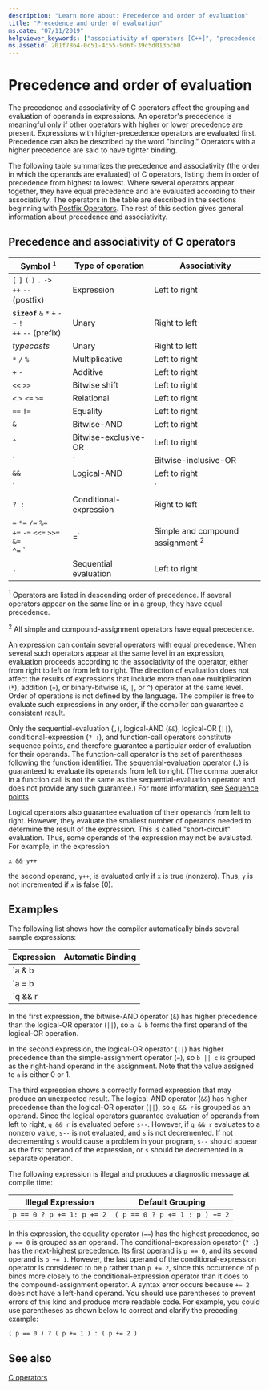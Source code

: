 ```yaml
---
description: "Learn more about: Precedence and order of evaluation"
title: "Precedence and order of evaluation"
ms.date: "07/11/2019"
helpviewer_keywords: ["associativity of operators [C++]", "precedence [C++], operators", "data binding [C++], operator precedence", "operators [C++], precedence"]
ms.assetid: 201f7864-0c51-4c55-9d6f-39c5d013bcb0
---
```

# Precedence and order of evaluation

The precedence and associativity of C operators affect the grouping and evaluation of operands in expressions. An operator's precedence is meaningful only if other operators with higher or lower precedence are present. Expressions with higher-precedence operators are evaluated first. Precedence can also be described by the word "binding." Operators with a higher precedence are said to have tighter binding.

The following table summarizes the precedence and associativity (the order in which the operands are evaluated) of C operators, listing them in order of precedence from highest to lowest. Where several operators appear together, they have equal precedence and are evaluated according to their associativity. The operators in the table are described in the sections beginning with [Postfix Operators](../c-language/postfix-operators.md). The rest of this section gives general information about precedence and associativity.

## Precedence and associativity of C operators

| Symbol <sup>1</sup> | Type of operation | Associativity |
|-------------|-----------------------|-------------------|
| `[` `]` `(` `)` `.` `->`<br/>`++` `--` (postfix) | Expression | Left to right |
| **`sizeof`** `&` `*` `+` `-` `~` `!`<br/>`++` `--` (prefix) | Unary | Right to left |
| *typecasts* | Unary | Right to left |
| `*` `/` `%` | Multiplicative | Left to right |
| `+` `-` | Additive | Left to right |
| `<<` `>>` | Bitwise shift | Left to right |
| `<` `>` `<=` `>=` | Relational | Left to right |
| `==` `!=` | Equality | Left to right |
| `&` | Bitwise-AND | Left to right |
| `^` | Bitwise-exclusive-OR | Left to right |
| `|` | Bitwise-inclusive-OR | Left to right |
| `&&` | Logical-AND | Left to right |
| `||` | Logical-OR | Left to right |
| `? :` | Conditional-expression | Right to left |
| `=` `*=` `/=` `%=`<br/>`+=` `-=` `<<=` `>>=` `&=`<br/>`^=` `|=` | Simple and compound assignment <sup>2</sup> | Right to left |
| `,` | Sequential evaluation | Left to right |

<sup>1</sup> Operators are listed in descending order of precedence. If several operators appear on the same line or in a group, they have equal precedence.

<sup>2</sup> All simple and compound-assignment operators have equal precedence.

An expression can contain several operators with equal precedence. When several such operators appear at the same level in an expression, evaluation proceeds according to the associativity of the operator, either from right to left or from left to right. The direction of evaluation does not affect the results of expressions that include more than one multiplication (`*`), addition (`+`), or binary-bitwise (`&`, `|`, or `^`) operator at the same level. Order of operations is not defined by the language. The compiler is free to evaluate such expressions in any order, if the compiler can guarantee a consistent result.

Only the sequential-evaluation (`,`), logical-AND (`&&`), logical-OR (`||`), conditional-expression (`? :`), and function-call operators constitute sequence points, and therefore guarantee a particular order of evaluation for their operands. The function-call operator is the set of parentheses following the function identifier. The sequential-evaluation operator (`,`) is guaranteed to evaluate its operands from left to right. (The comma operator in a function call is not the same as the sequential-evaluation operator and does not provide any such guarantee.) For more information, see [Sequence points](c-sequence-points.md).

Logical operators also guarantee evaluation of their operands from left to right. However, they evaluate the smallest number of operands needed to determine the result of the expression. This is called "short-circuit" evaluation. Thus, some operands of the expression may not be evaluated. For example, in the expression

`x && y++`

the second operand, `y++`, is evaluated only if `x` is true (nonzero). Thus, `y` is not incremented if `x` is false (0).

## Examples

The following list shows how the compiler automatically binds several sample expressions:

| Expression | Automatic Binding |
|----------------|-----------------------|
| `a & b || c` | `(a & b) || c` |
| `a = b || c` | `a = (b || c)` |
| `q && r || s--` | `(q && r) || s--` |

In the first expression, the bitwise-AND operator (`&`) has higher precedence than the logical-OR operator (`||`), so `a & b` forms the first operand of the logical-OR operation.

In the second expression, the logical-OR operator (`||`) has higher precedence than the simple-assignment operator (`=`), so `b || c` is grouped as the right-hand operand in the assignment. Note that the value assigned to `a` is either 0 or 1.

The third expression shows a correctly formed expression that may produce an unexpected result. The logical-AND operator (`&&`) has higher precedence than the logical-OR operator (`||`), so `q && r` is grouped as an operand. Since the logical operators guarantee evaluation of operands from left to right, `q && r` is evaluated before `s--`. However, if `q && r` evaluates to a nonzero value, `s--` is not evaluated, and `s` is not decremented. If not decrementing `s` would cause a problem in your program, `s--` should appear as the first operand of the expression, or `s` should be decremented in a separate operation.

The following expression is illegal and produces a diagnostic message at compile time:

| Illegal Expression | Default Grouping |
|------------------------|----------------------|
| `p == 0 ? p += 1: p += 2` | `( p == 0 ? p += 1 : p ) += 2` |

In this expression, the equality operator (`==`) has the highest precedence, so `p == 0` is grouped as an operand. The conditional-expression operator (`? :`) has the next-highest precedence. Its first operand is `p == 0`, and its second operand is `p += 1`. However, the last operand of the conditional-expression operator is considered to be `p` rather than `p += 2`, since this occurrence of `p` binds more closely to the conditional-expression operator than it does to the compound-assignment operator. A syntax error occurs because `+= 2` does not have a left-hand operand. You should use parentheses to prevent errors of this kind and produce more readable code. For example, you could use parentheses as shown below to correct and clarify the preceding example:

`( p == 0 ) ? ( p += 1 ) : ( p += 2 )`

## See also

[C operators](c-operators.md)
